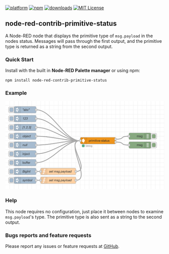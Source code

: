[![platform](https://img.shields.io/badge/platform-Node--RED-red)](https://nodered.org)
[![npm](https://img.shields.io/npm/v/node-red-contrib-primitive-status.svg)](https://www.npmjs.com/package/node-red-contrib-primitive-status)
[![downloads](https://img.shields.io/npm/dt/node-red-contrib-primitive-status.svg)](https://www.npmjs.com/package/node-red-contrib-primitive-status)
[![MIT License](https://img.shields.io/badge/license-MIT-blue.svg)](https://github.com/HaroldPetersInskipp/node-red-contrib-/blob/main/LICENSE)

## node-red-contrib-primitive-status

A Node-RED node that displays the primitive type of <code>msg.payload</code> in the nodes status. Messages will pass through the first output, and the primitive type is returned as a string from the second output.


### Quick Start

Install with the built in <b>Node-RED Palette manager</b> or using npm:
```
npm install node-red-contrib-primitive-status
```

### Example

[<img src="/examples/example.png">](https://github.com/HaroldPetersInskipp/node-red-contrib-primitive-status/blob/main/examples/primitive-status.json)

### Help

This node requires no configuration, just place it between nodes to examine <code>msg.payload</code>'s type. The primitive type is also sent as a string to the second output.

### Bugs reports and feature requests

Please report any issues or feature requests at <a href="https://github.com/HaroldPetersInskipp/node-red-contrib-primitive-status/issues">GitHub</a>.
